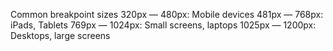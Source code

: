 Common breakpoint sizes
320px — 480px: Mobile devices
481px — 768px: iPads, Tablets
769px — 1024px: Small screens, laptops
1025px — 1200px: Desktops, large screens